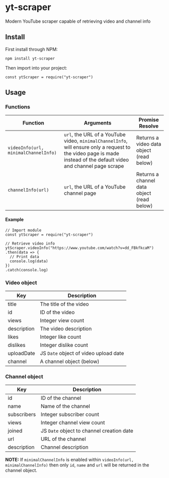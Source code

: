 # yt-scraper

Modern YouTube scraper capable of retrieving video and channel info

## Install

First install through NPM:

`npm install yt-scraper`

Then import into your project:

`const ytScraper = require("yt-scraper")`

## Usage

### Functions

| Function | Arguments | Promise Resolve |
|----------|-----------|----------------|
| `videoInfo(url, minimalChannelInfo)` | `url`, the URL of a YouTube video, `minimalChannelInfo`, will ensure only a request to the video page is made instead of the default video and channel page scrape | Returns a video data object (read below) |
| `channelInfo(url)` | `url`, the URL of a YouTube channel page | Returns a channel data object (read below) |

#### Example

    // Import module
    const ytScraper = require("yt-scraper")

    // Retrieve video info
    ytScraper.videoInfo("https://www.youtube.com/watch?v=dd_FBkfkcaM")
    .then(data => {
      // Print data
      console.log(data)
    })
    .catch(console.log)

### Video object

| Key | Description |
|-----|-------------|
| title | The title of the video |
| id | ID of the video |
| views | Integer view count |
| description | The video description |
| likes | Integer like count |
| dislikes | Integer dislike count |
| uploadDate | JS `Date` object of video upload date |
| channel | A channel object (below) |

### Channel object

| Key | Description |
|-----|-------------|
| id | ID of the channel |
| name | Name of the channel |
| subscribers | Integer subscriber count |
| views | Integer channel view count |
| joined | JS `Date` object to channel creation date |
| url | URL of the channel |
| description | Channel description |

**NOTE:** If `minimalChannelInfo` is enabled within `videoInfo(url, minimalChannelInfo)` then only `id`, `name` and `url` will be returned in the channel object.
